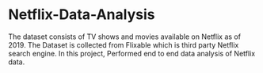 # Netflix-Data-Analysis
The dataset consists of TV shows and movies available on Netflix as of 2019.
The Dataset is collected from Flixable which is third party Netflix search engine.
In this project, Performed end to end data analysis of Netflix data.
